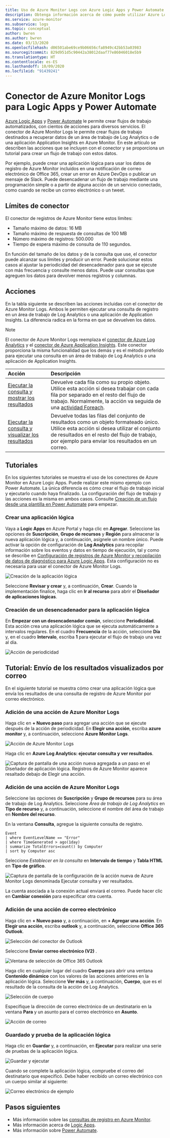 ```yaml
---
title: Uso de Azure Monitor Logs con Azure Logic Apps y Power Automate
description: Obtenga información acerca de cómo puede utilizar Azure Logic Apps y Power Automate para automatizar rápidamente los procesos repetibles mediante el conector de Azure Monitor.
ms.service: azure-monitor
ms.subservice: logs
ms.topic: conceptual
author: bwren
ms.author: bwren
ms.date: 03/13/2020
ms.openlocfilehash: d06501abe69ce9b06656cfa8949c42bb53a03983
ms.sourcegitcommit: 829d951d5c90442a38012daaf77e86046018e5b9
ms.translationtype: HT
ms.contentlocale: es-ES
ms.lasthandoff: 10/09/2020
ms.locfileid: "91439241"
---
```

# <a name="azure-monitor-logs-connector-for-logic-apps-and-power-automate"></a>Conector de Azure Monitor Logs para Logic Apps y Power Automate
[Azure Logic Apps](../../logic-apps/index.yml) y [Power Automate](https://flow.microsoft.com) le permite crear flujos de trabajo automatizados, con cientos de acciones para diversos servicios. El conector de Azure Monitor Logs le permite crear flujos de trabajo destinados a recuperar datos de un área de trabajo de Log Analytics o de una aplicación Application Insights en Azure Monitor. En este artículo se describen las acciones que se incluyen con el conector y se proporciona un tutorial para crear un flujo de trabajo con estos datos.

Por ejemplo, puede crear una aplicación lógica para usar los datos de registro de Azure Monitor incluidos en una notificación de correo electrónico de Office 365, crear un error en Azure DevOps o publicar un mensaje de Slack.  Puede desencadenar un flujo de trabajo mediante una programación simple o a partir de alguna acción de un servicio conectado, como cuando se recibe un correo electrónico o un tweet. 

## <a name="connector-limits"></a>Límites de conector
El conector de registros de Azure Monitor tiene estos límites:
* Tamaño máximo de datos: 16 MB
* Tamaño máximo de respuesta de consultas de 100 MB
* Número máximo de registros: 500.000
* Tiempo de espera máximo de consulta de 110 segundos.

En función del tamaño de los datos y de la consulta que use, el conector puede alcanzar sus límites y producir un error. Puede solucionar estos casos al ajustar la periodicidad del desencadenador para que se ejecute con más frecuencia y consulte menos datos. Puede usar consultas que agreguen los datos para devolver menos registros y columnas.

## <a name="actions"></a>Acciones
En la tabla siguiente se describen las acciones incluidas con el conector de Azure Monitor Logs. Ambos le permiten ejecutar una consulta de registro en un área de trabajo de Log Analytics o una aplicación de Application Insights. La diferencia radica en la forma en que se devuelven los datos.

> [!NOTE]
> El conector de Azure Monitor Logs reemplaza el [conector de Azure Log Analytics](/connectors/azureloganalytics/) y el [conector de Azure Application Insights](/connectors/applicationinsights/). Este conector proporciona la misma funcionalidad que los demás y es el método preferido para ejecutar una consulta en un área de trabajo de Log Analytics o una aplicación de Application Insights.


| Acción | Descripción |
|:---|:---|
| [Ejecutar la consulta y mostrar los resultados](/connectors/azuremonitorlogs/#run-query-and-list-results) | Devuelve cada fila como su propio objeto. Utilice esta acción si desea trabajar con cada fila por separado en el resto del flujo de trabajo. Normalmente, la acción va seguida de una [actividad Foreach](../../logic-apps/logic-apps-control-flow-loops.md#foreach-loop). |
| [Ejecutar la consulta y visualizar los resultados](/connectors/azuremonitorlogs/#run-query-and-visualize-results) | Devuelve todas las filas del conjunto de resultados como un objeto formateado único. Utilice esta acción si desea utilizar el conjunto de resultados en el resto del flujo de trabajo, por ejemplo para enviar los resultados en un correo.  |

## <a name="walkthroughs"></a>Tutoriales
En los siguientes tutoriales se muestra el uso de los conectores de Azure Monitor en Azure Logic Apps. Puede realizar este mismo ejemplo con Power Automate. La única diferencia es cómo crear el flujo de trabajo inicial y ejecutarlo cuando haya finalizado. La configuración del flujo de trabajo y las acciones es la misma en ambos casos. Consulte [Creación de un flujo desde una plantilla en Power Automate](/power-automate/get-started-logic-template) para empezar.


### <a name="create-a-logic-app"></a>Crear una aplicación lógica

Vaya a **Logic Apps** en Azure Portal y haga clic en **Agregar**. Seleccione las opciones de **Suscripción**, **Grupo de recursos** y **Región** para almacenar la nueva aplicación lógica y, a continuación, asígnele un nombre único. Puede activar la opción de configuración de **Log Analytics** para recopilar información sobre los eventos y datos en tiempo de ejecución, tal y como se describe en [Configuración de registros de Azure Monitor y recopilación de datos de diagnóstico para Azure Logic Apps](../../logic-apps/monitor-logic-apps-log-analytics.md). Esta configuración no es necesaria para usar el conector de Azure Monitor Logs.

![Creación de la aplicación lógica](media/logicapp-flow-connector/create-logic-app.png)


Seleccione **Revisar y crear** y, a continuación, **Crear**. Cuando la implementación finalice, haga clic en **Ir al recurso** para abrir el **Diseñador de aplicaciones lógicas**.

### <a name="create-a-trigger-for-the-logic-app"></a>Creación de un desencadenador para la aplicación lógica
En **Empezar con un desencadenador común**, seleccione **Periodicidad**. Esta acción crea una aplicación lógica que se ejecuta automáticamente a intervalos regulares. En el cuadro **Frecuencia** de la acción, seleccione **Día** y, en el cuadro **Intervalo**, escriba **1** para ejecutar el flujo de trabajo una vez al día.

![Acción de periodicidad](media/logicapp-flow-connector/recurrence-action.png)

## <a name="walkthrough-mail-visualized-results"></a>Tutorial: Envío de los resultados visualizados por correo
En el siguiente tutorial se muestra cómo crear una aplicación lógica que envía los resultados de una consulta de registro de Azure Monitor por correo electrónico. 

### <a name="add-azure-monitor-logs-action"></a>Adición de una acción de Azure Monitor Logs
Haga clic en **+ Nuevo paso** para agregar una acción que se ejecute después de la acción de periodicidad. En **Elegir una acción**, escriba **azure monitor** y, a continuación, seleccione **Azure Monitor Logs**.

![Acción de Azure Monitor Logs](media/logicapp-flow-connector/select-azure-monitor-connector.png)

Haga clic en **Azure Log Analytics: ejecutar consulta y ver resultados**.

![Captura de pantalla de una acción nueva agregada a un paso en el Diseñador de aplicación lógica. Registros de Azure Monitor aparece resaltado debajo de Elegir una acción.](media/logicapp-flow-connector/select-query-action-visualize.png)


### <a name="add-azure-monitor-logs-action"></a>Adición de una acción de Azure Monitor Logs

Seleccione las opciones de **Suscripción** y **Grupo de recursos** para su área de trabajo de Log Analytics. Seleccione *Área de trabajo de Log Analytics* en **Tipo de recurso** y, a continuación, seleccione el nombre del área de trabajo en **Nombre del recurso**.

En la ventana **Consulta**, agregue la siguiente consulta de registro.  

```Kusto
Event
| where EventLevelName == "Error" 
| where TimeGenerated > ago(1day)
| summarize TotalErrors=count() by Computer
| sort by Computer asc   
```

Seleccione *Establecer en la consulta* en **Intervalo de tiempo** y **Tabla HTML** en **Tipo de gráfico**.
   
![Captura de pantalla de la configuración de la acción nueva de Azure Monitor Logs denominada Ejecutar consulta y ver resultados.](media/logicapp-flow-connector/run-query-visualize-action.png)

La cuenta asociada a la conexión actual enviará el correo. Puede hacer clic en **Cambiar conexión** para especificar otra cuenta.

### <a name="add-email-action"></a>Adición de una acción de correo electrónico

Haga clic en **+ Nuevo paso** y, a continuación, en **+ Agregar una acción**. En **Elegir una acción**, escriba **outlook** y, a continuación, seleccione **Office 365 Outlook**.

![Selección del conector de Outlook](media/logicapp-flow-connector/select-outlook-connector.png)

Seleccione **Enviar correo electrónico (V2)** .

![Ventana de selección de Office 365 Outlook](media/logicapp-flow-connector/select-mail-action.png)

Haga clic en cualquier lugar del cuadro **Cuerpo** para abrir una ventana **Contenido dinámico** con los valores de las acciones anteriores en la aplicación lógica. Seleccione **Ver más** y, a continuación, **Cuerpo**, que es el resultado de la consulta de la acción de Log Analytics.

![Selección de cuerpo](media/logicapp-flow-connector/select-body.png)

Especifique la dirección de correo electrónico de un destinatario en la ventana **Para** y un asunto para el correo electrónico en **Asunto**. 

![Acción de correo](media/logicapp-flow-connector/mail-action.png)


### <a name="save-and-test-your-logic-app"></a>Guardado y prueba de la aplicación lógica
Haga clic en **Guardar** y, a continuación, en **Ejecutar** para realizar una serie de pruebas de la aplicación lógica.

![Guardar y ejecutar](media/logicapp-flow-connector/save-run.png)


Cuando se complete la aplicación lógica, compruebe el correo del destinatario que especificó.  Debe haber recibido un correo electrónico con un cuerpo similar al siguiente:

![Correo electrónico de ejemplo](media/logicapp-flow-connector/sample-mail.png)



## <a name="next-steps"></a>Pasos siguientes

- Más información sobre las [consultas de registro en Azure Monitor](../log-query/log-query-overview.md).
- Más información acerca de [Logic Apps](../../logic-apps/index.yml).
- Más información sobre [Power Automate](https://flow.microsoft.com).
